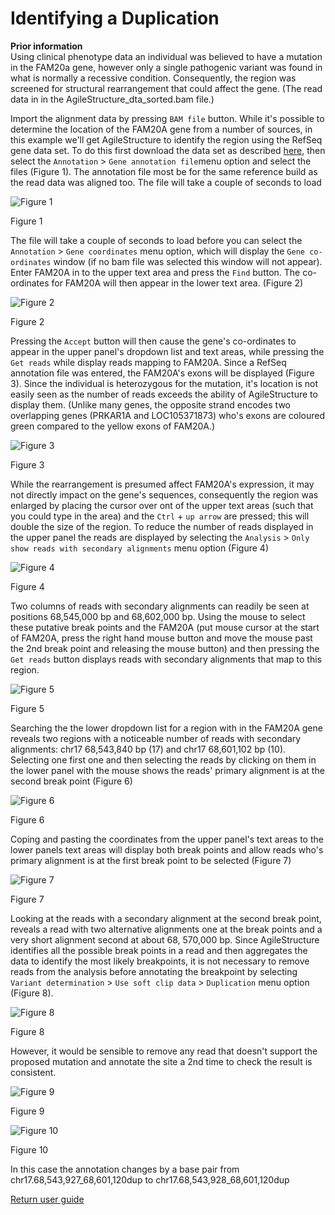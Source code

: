 # Identifying a Duplication

__Prior information__  
Using clinical phenotype data an individual was believed to have a mutation in the FAM20a gene, however only a single pathogenic variant was found in what is normally a recessive condition. Consequently, the region was screened for structural rearrangement that could affect the gene.
(The read data in in the AgileStructure_dta_sorted.bam file.)

Import the alignment data by pressing ```BAM file``` button. While it's possible to determine the location of the FAM20A gene from a number of sources, in this example we'll get AgileStructure to identify the region using the RefSeq gene data set. To do this first download the data set as described [here](downloadingOptionalFiles.md), then select the ```Annotation``` > ```Gene annotation file```menu option and select the files (Figure 1). The annotation file most be for the same reference build as the read data was aligned too. The file will take a couple of seconds to load

![Figure 1](images/examples/figure1del.jpg)

Figure 1

The file will take a couple of seconds to load before you can select the ```Annotation``` > ```Gene coordinates``` menu option, which will display the ```Gene co-ordinates``` window (if no bam file was selected this window will not appear). Enter FAM20A in to the upper text area and press the ```Find``` button. The co-ordinates for FAM20A will then appear in the lower text area. (Figure 2)

![Figure 2](images/examples/figure2dup.jpg)

Figure 2

Pressing the ```Accept``` button will then cause the gene's co-ordinates to appear in the upper panel's dropdown list and text areas, while pressing the ```Get reads``` while display reads mapping to FAM20A. Since a RefSeq annotation file was entered, the FAM20A's exons will be displayed (Figure 3). Since the individual is heterozygous for the mutation, it's location is not easily seen as the number of reads exceeds the ability of AgileStructure to display them. (Unlike many genes, the opposite strand encodes two overlapping genes (PRKAR1A and LOC105371873) who's exons are coloured green compared to the yellow exons of FAM20A.)

![Figure 3](images/examples/figure3dup.jpg)

Figure 3

While the rearrangement is presumed affect FAM20A's expression, it may not directly impact on the gene's sequences, consequently the region was enlarged by placing the cursor over ont of the upper text areas (such that you could type in the area) and the ```Ctrl``` + ```up arrow``` are pressed; this will double the size of the region. To reduce the number of reads displayed in the upper panel the reads are displayed by selecting the ```Analysis``` > ```Only show reads with secondary alignments``` menu option (Figure 4)

![Figure 4](images/examples/figure4dup.jpg)

Figure 4

Two columns of reads with secondary alignments can readily be seen at positions 68,545,000 bp and 68,602,000 bp. Using the mouse to select these putative break points and the FAM20A (put mouse cursor at the start of FAM20A, press the right hand mouse button and move the mouse past the 2nd break point and releasing the mouse button) and then pressing the ```Get reads``` button displays reads with secondary alignments that map to this region. 

![Figure 5](images/examples/figure5dup.jpg)

Figure 5

Searching the the lower dropdown list for a region with in the FAM20A gene reveals two regions with a noticeable number of reads with secondary alignments: chr17 68,543,840 bp (17) and chr17 68,601,102 bp (10). Selecting one first one and then selecting the reads by clicking on them in the lower panel with the mouse shows the reads' primary alignment is at the second break point (Figure 6)

![Figure 6](images/examples/figure6dup.jpg)

Figure 6

Coping and pasting the coordinates from the upper panel's text areas to the lower panels text areas will display both break points and allow reads who's primary alignment is at the first break point to be selected (Figure 7)

![Figure 7](images/examples/figure7dup.jpg)

Figure 7

Looking at the reads with a secondary alignment at the second break point, reveals a read with two alternative alignments one at the break points and a very short alignment second at about 68, 570,000 bp.
Since AgileStructure identifies all the possible break points in a read and then aggregates the data to identify the most likely breakpoints, it is not necessary to remove reads from the analysis before annotating the breakpoint by selecting ```Variant determination``` > ```Use soft clip data``` > ```Duplication``` menu option (Figure 8). 

![Figure 8](images/examples/figure8dup.jpg)

Figure 8

However, it would be sensible to remove any read that doesn't support the proposed mutation and annotate the site a 2nd time to check the result is consistent. 

![Figure 9](images/examples/figure9dup.jpg)

Figure 9

![Figure 10](images/examples/figure10dup.jpg)

Figure 10 

In this case the annotation changes by a base pair from chr17.68,543,927_68,601,120dup to chr17.68,543,928_68,601,120dup

[Return user guide](README.md) 